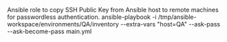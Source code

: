 Ansible role to copy SSH Public Key from Ansible host to remote machines for passwordless authentication.
 ansible-playbook -i /tmp/ansible-workspace/environments/QA/inventory --extra-vars "host=QA" --ask-pass --ask-become-pass main.yml
